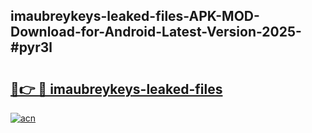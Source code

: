 ## imaubreykeys-leaked-files-APK-MOD-Download-for-Android-Latest-Version-2025-#pyr3l

# <h2><a href="https://bedroomkl.my?title=imaubreykeys-leaked-files&ref=20M">🔗👉 🔴 imaubreykeys-leaked-files</a></h2>

[![acn](https://github.com/user-attachments/assets/0f9c940e-d8b0-45ae-aac7-cd30a18b3e1c)](https://bedroomkl.my?title=imaubreykeys-leaked-files&ref=20M)

